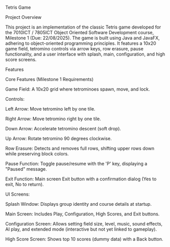 Tetris Game

Project Overview

This project is an implementation of the classic Tetris game developed for the 7010ICT / 7805ICT Object Oriented Software Development course, Milestone 1 (Due: 22/08/2025). The game is built using Java and JavaFX, adhering to object-oriented programming principles. It features a 10x20 game field, tetromino controls via arrow keys, row erasure, pause functionality, and a user interface with splash, main, configuration, and high score screens.

Features

Core Features (Milestone 1 Requirements)





Game Field: A 10x20 grid where tetrominoes spawn, move, and lock.



Controls:





Left Arrow: Move tetromino left by one tile.



Right Arrow: Move tetromino right by one tile.



Down Arrow: Accelerate tetromino descent (soft drop).



Up Arrow: Rotate tetromino 90 degrees clockwise.



Row Erasure: Detects and removes full rows, shifting upper rows down while preserving block colors.



Pause Function: Toggle pause/resume with the 'P' key, displaying a "Paused" message.



Exit Function: Main screen Exit button with a confirmation dialog (Yes to exit, No to return).



UI Screens:





Splash Window: Displays group identity and course details at startup.



Main Screen: Includes Play, Configuration, High Scores, and Exit buttons.



Configuration Screen: Allows setting field size, level, music, sound effects, AI play, and extended mode (interactive but not yet linked to gameplay).



High Score Screen: Shows top 10 scores (dummy data) with a Back button.